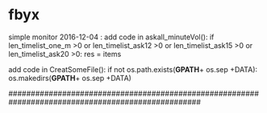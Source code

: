 # fbyx
simple monitor 
2016-12-04 :
add code in askall_minuteVol():
     if len_timelist_one_m >0 or len_timelist_ask12 >0 or len_timelist_ask15 >0 or len_timelist_ask20 >0:
        res = items 
                        
                            
     
add code in  CreatSomeFile():
    if not os.path.exists(__GPATH__+ os.sep +DATA):
        os.makedirs(__GPATH__+ os.sep +DATA)
  
 ################################################################################################### 
